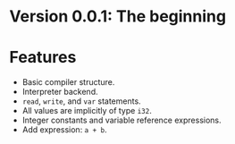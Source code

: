# Version 0.0.1: The beginning

# Features

- Basic compiler structure.
- Interpreter backend.
- `read`, `write`, and `var` statements.
- All values are implicitly of type `i32`.
- Integer constants and variable reference expressions.
- Add expression: `a + b`.